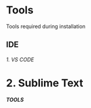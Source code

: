 # Tools


Tools required during installation



## IDE


###### 1. VS CODE

# 2. Sublime Text


##### TOOLS
